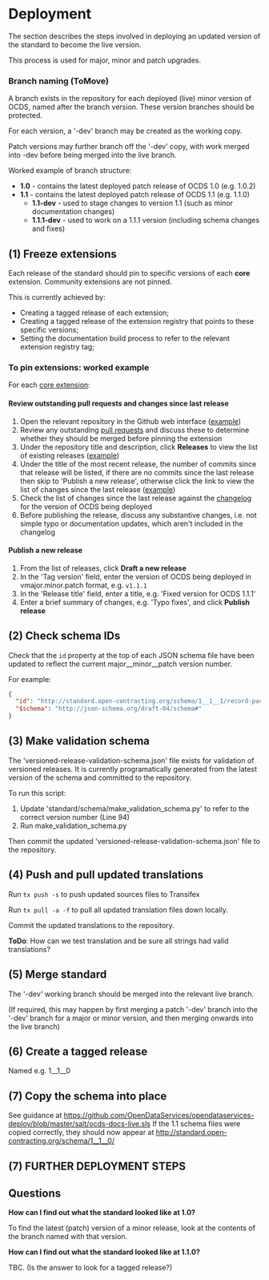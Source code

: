 # Deployment

The section describes the steps involved in deploying an updated version of the standard to become the live version.

This process is used for major, minor and patch upgrades.

### Branch naming (ToMove)

A branch exists in the repository for each deployed (live) minor version of OCDS, named after the branch version. These version branches should be protected. 

For each version, a '-dev' branch may be created as the working copy. 

Patch versions may further branch off the '-dev' copy, with work merged into -dev before being merged into the live branch.

Worked example of branch structure:

* **1.0** - contains the latest deployed patch release of OCDS 1.0 (e.g. 1.0.2)
* **1.1** - contains the latest deployed patch release of OCDS 1.1 (e.g. 1.1.0)
  * **1.1-dev** - used to stage changes to version 1.1 (such as minor documentation changes)
  * **1.1.1-dev** - used to work on a 1.1.1 version (including schema changes and fixes)


## (1) Freeze extensions

Each release of the standard should pin to specific versions of each **core** extension. Community extensions are not pinned. 

This is currently achieved by:

* Creating a tagged release of each extension;
* Creating a tagged release of the extension registry that points to these specific versions;
* Setting the documentation build process to refer to the relevant extension registry tag;

### To pin extensions: worked example

For each [core extension](http://standard.open-contracting.org/latest/en/extensions/#core-extensions):

#### Review outstanding pull requests and changes since last release

1. Open the relevant repository in the Github web interface ([example](https://github.com/open-contracting/ocds_lots_extension))
1. Review any outstanding [pull requests](https://github.com/open-contracting/ocds_lots_extension/pulls) and discuss these to determine whether they should be merged before pinning the extension
1. Under the repository title and description, click **Releases** to view the list of existing releases ([example](https://github.com/open-contracting/ocds_lots_extension/releases))
1. Under the title of the most recent release, the number of commits since that release will be listed, if there are no commits since the last release then skip to 'Publish a new release', otherwise click the link to view the list of changes since the last release ([example](https://github.com/open-contracting/ocds_lots_extension/compare/v1.1...master))
1. Check the list of changes since the last release against the [changelog](http://standard.open-contracting.org/latest/en/schema/changelog/#changelog) for the version of OCDS being deployed
1. Before publishing the release, discuss any substantive changes, i.e. not simple typo or documentation updates, which aren't included in the changelog

#### Publish a new release

1. From the list of releases, click **Draft a new release**
1. In the 'Tag version' field, enter the version of OCDS being deployed in vmajor.minor.patch format, e.g. `v1.1.1`
1. In the 'Release title' field, enter a title, e.g. 'Fixed version for OCDS 1.1.1'
1. Enter a brief summary of changes, e.g. 'Typo fixes', and click **Publish release**

## (2) Check schema IDs

Check that the `id` property at the top of each JSON schema file have been updated to reflect the current major__minor__patch version number. 

For example: 

```json
{
  "id": "http://standard.open-contracting.org/schema/1__1__1/record-package-schema.json",
  "$schema": "http://json-schema.org/draft-04/schema#"
}
```

## (3) Make validation schema

The 'versioned-release-validation-schema.json' file exists for validation of versioned releases. It is currently programatically generated from the latest version of the schema and committed to the repository. 

To run this script:

1. Update 'standard/schema/make_validation_schema.py' to refer to the correct version number (Line 94)
2. Run make_validation_schema.py

Then commit the updated 'versioned-release-validation-schema.json' file to the repository. 

## (4) Push and pull updated translations

Run `tx push -s` to push updated sources files to Transifex

Run `tx pull -a -f` to pull all updated translation files down locally.

Commit the updated translations to the repository. 

**ToDo**: How can we test translation and be sure all strings had valid translations? 

## (5) Merge standard

The '-dev' working branch should be merged into the relevant live branch. 

(If required, this may happen by first merging a patch '-dev' branch into the '-dev' branch for a major or minor version, and then merging onwards into the live branch)


## (6) Create a tagged release

Named e.g. 1__1__0


## (7) Copy the schema into place

See guidance at https://github.com/OpenDataServices/opendataservices-deploy/blob/master/salt/ocds-docs-live.sls
If the 1.1 schema files were copied correctly, they should now appear at http://standard.open-contracting.org/schema/1__1__0/

## (7) FURTHER DEPLOYMENT STEPS



## Questions

**How can I find out what the standard looked like at 1.0?**

To find the latest (patch) version of a minor release, look at the contents of the branch named with that version.

**How can I find out what the standard looked like at 1.1.0?**

TBC. (Is the answer to look for a tagged release?)

